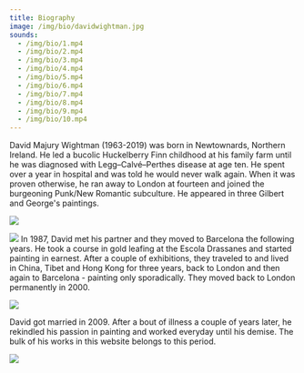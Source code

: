 ```yaml
---
title: Biography
image: /img/bio/davidwightman.jpg
sounds:
  - /img/bio/1.mp4
  - /img/bio/2.mp4
  - /img/bio/3.mp4
  - /img/bio/4.mp4
  - /img/bio/5.mp4
  - /img/bio/6.mp4
  - /img/bio/7.mp4
  - /img/bio/8.mp4
  - /img/bio/9.mp4
  - /img/bio/10.mp4
---
```

David Majury Wightman (1963-2019) was born in Newtownards, Northern Ireland. He led a bucolic Huckelberry Finn childhood at his family farm until he was diagnosed with Legg–Calvé–Perthes disease at age ten. He spent over a year in hospital and was told he would never walk again. When it was proven otherwise, he ran away to London at fourteen and joined the burgeoning Punk/New Romantic subculture. He appeared in three Gilbert and George's paintings.

![](/img/bio/img_1578.jpeg)

![](/img/bio/img_1585.jpeg) In 1987, David met his partner and they moved to Barcelona the following years. He took a course in gold leafing at the Escola Drassanes and started painting in earnest. After a couple of exhibitions, they traveled to and lived in China, Tibet and Hong Kong for three years, back to London and then again to Barcelona - painting only sporadically. They moved back to London permanently in 2000.

![](/img/bio/img_1590.jpeg)

David got married in 2009. After a bout of illness a couple of years later, he rekindled his passion in painting and worked everyday until his demise. The bulk of his works in this website belongs to this period.

![](/img/bio/img_1595.jpeg)



